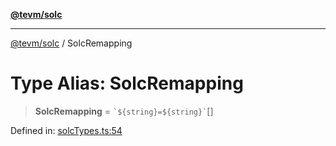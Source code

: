 [**@tevm/solc**](../README.md)

***

[@tevm/solc](../globals.md) / SolcRemapping

# Type Alias: SolcRemapping

> **SolcRemapping** = `` `${string}=${string}` ``[]

Defined in: [solcTypes.ts:54](https://github.com/evmts/compiler/blob/main/packages/solc/src/solcTypes.ts#L54)
